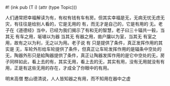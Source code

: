 #! (ink pub (T i) (attr (type Topic)))

人们通常把幸福解读为有，有权有钱有车有房。但其实幸福是无，无病无忧无虑无灾，有往往是给别人看的，它是无用的 有，而无才是自己的，它是有用的 无。老子在《道德经》当中，已经为我们揭示了有和无的智慧，老子曰三十辐共一毂，当其无 有车之用，埏埴以为器 当其无 有器之用，凿户牖以为室，当其无 有室之用，故有之以为利，无之以为用。老子说 有 只是提供了条件，真正发挥作用的其实是 无，车轮外形给车轮提供了条件，但真正让车轮发挥作用的是辐条中空处的无，陶器外形只是給陶器提供了条件，真正让陶器发挥作用的是它中空处的无，房子同样如此，看上去的有，其实无用，看上去的无，其实有用，没有无用就没有有用，正是有这些无用的存在，才成全了你眼中的有用。

明末高僧 憨山德清说，人人皆知器之有用，而不知用在器中之虚